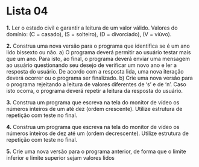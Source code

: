 
# Lista 04

**1.** Ler o estado civil e garantir a leitura de um valor válido. Valores do domínio: (C = casado), (S = solteiro), (D = divorciado), (V = viúvo).

**2.** Construa uma nova versão para o programa que identifica se é um ano lido bissexto ou não.
    a) O programa deverá permitir ao usuário testar mais que um ano. Para isto, ao final, o
    programa deverá enviar uma mensagem ao usuário questionando seu desejo de verificar um
    novo ano e ler a resposta do usuário. De acordo com a resposta lida, uma nova iteração
    deverá ocorrer ou o programa ser finalizado.
    b) Crie uma nova versão para o programa rejeitando a leitura de valores diferentes de ‘s’ e de
    ‘n’. Caso isto ocorra, o programa deverá repetir a leitura da resposta do usuário.

**3.** Construa um programa que escreva na tela do monitor de vídeo os números inteiros de um até
dez (ordem crescente). Utilize estrutura de repetição com teste no final.

**4.** Construa um programa que escreva na tela do monitor de vídeo os números inteiros de dez até
um (ordem decrescente). Utilize estrutura de repetição com teste no final.

**5.** Crie uma nova versão para o programa anterior, de forma que o limite inferior e limite superior
sejam valores lidos